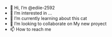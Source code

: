 - 👋 Hi, I’m @ediie-2592
- 👀 I’m interested in ...
- 🌱 I’m currently learning about this cat
- 💞️ I’m looking to collaborate on My new proyect
- 📫 How to reach me 

<!---
ediie-2592/ediie-2592 is a ✨ special ✨ repository because its `README.md` (this file) appears on your GitHub profile.
You can click the Preview link to take a look at your changes.
--->
